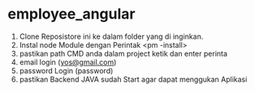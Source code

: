 # employee_angular

1. Clone Reposistore ini ke dalam folder yang di inginkan.
2. Instal node Module dengan Perintak <pm -install>
3. pastikan path CMD anda dalam project ketik dan enter perinta <g servce>
4. email login (yos@gmail.com)
5. password Login (password)
6. pastikan Backend JAVA sudah Start agar dapat menggukan Aplikasi
